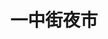 ---
title: "一中街夜市"
parent: "台中市夜市王"
description: "台中市一中街夜市夜市王美食賽事資訊，收錄雞排、蚵仔煎、臭豆腐、甜點等多項排名與店家資訊，帶你探索台中在地美味。"
keywords:
  - 夜市王
  - 一中街夜市
  - 台灣美食
  - 台中市美食
custom_css: "/css/events/the-king-of-night-market/vendor-list.css"
type: "the-king-of-night-market"
layout: "vendor-list"
datePublished: "2025-06-02"
dateModified: "2025-06-14"

events:
  - type: "雞排"
    rank: "第五名"
    name: "一中8兩碳烤雞排"
    address: "台中市北區尊賢街9號"
    google_map: "https://maps.app.goo.gl/udJuSREHVQJeAXS67"
    footinder: "https://footinder.com.tw/%E5%8F%B0%E4%B8%AD%E5%B8%82%E5%8C%97%E5%8D%80/168283/"
    description: "夜市王雞排項目，第五名，一中街夜市一中8兩碳烤雞排"
  - type: "蚵仔煎"
    rank: "第二名"
    name: "一中蠔大一口-蚵蛋燒"
    address: "台中市北區一中街261號"
    google_map: "https://maps.app.goo.gl/bbLmv7W9LovuJQGb6"
    footinder: "https://footinder.com.tw/%E5%8F%B0%E4%B8%AD%E5%B8%82%E5%8C%97%E5%8D%80/362061/"
    description: "夜市王蚵仔煎項目，第二名，一中街夜市一中蠔大一口-蚵蛋燒"
  - type: "臭豆腐"
    rank: "第三名"
    name: "手工臭豆腐"
    address: "台中市北區一中街21-2號"
    google_map: "https://maps.app.goo.gl/5ianHzWsDEYM4khT9"
    footinder: "https://footinder.com.tw/%E5%8F%B0%E4%B8%AD%E5%B8%82%E5%8C%97%E5%8D%80/362055/"
    description: "夜市王臭豆腐項目，第一名，東大門夜市玉里臭豆腐"
  - type: "甜點"
    rank: "第一名"
    name: "一中豐仁冰"
    address: "台中市北區育才街3巷4-6號"
    google_map: "https://maps.app.goo.gl/XbpRUoLBX6qc213W6"
    footinder: "https://footinder.com.tw/%E5%8F%B0%E4%B8%AD%E5%B8%82%E5%8C%97%E5%8D%80/362057/"
    description: "夜市王甜點項目，第一名，一中街夜市一中豐仁冰"
  - type: "牛肉"
    rank: "第七名"
    name: "蘇坤蔚牛排 Sukhumvit STEAK"
    address: "台中市北區一中街99號"
    google_map: "https://maps.app.goo.gl/uXV9DoCZHr1XCe5r6"
    footinder: "https://footinder.com.tw/%E5%8F%B0%E4%B8%AD%E5%B8%82%E5%8C%97%E5%8D%80/362075/"
    description: "夜市王牛肉項目，第七名，一中街夜市蘇坤蔚牛排"
  - type: "海鮮"
    rank: "第四名"
    name: "益香轟炸魷魚"
    address: "台中市北區一中街43號"
    google_map: "https://maps.app.goo.gl/Uu6vQAToKHgMJorYA"
    footinder: "https://footinder.com.tw/%E5%8F%B0%E4%B8%AD%E5%B8%82%E5%8C%97%E5%8D%80/362083/"
    description: "夜市王海鮮項目，第四名，一中街夜市益香轟炸魷魚"
  - type: "一飯一湯"
    rank: "第三名"
    name: "食の初-炸蛋雞魯飯職人專門店"
    address: "台中市北區三民路三段126巷3號1F"
    google_map: "https://maps.app.goo.gl/nyHkGoFcPoxnHrGCA"
    footinder: "https://footinder.com.tw/%E5%8F%B0%E4%B8%AD%E5%B8%82%E5%8C%97%E5%8D%80/362079/"
    description: "夜市王一飯一湯項目，第三名，一中街夜市食の初-炸蛋雞魯飯職人專門店"
  - type: "老字號"
    rank: "第三名"
    name: "盧の堡半月燒餡餅"
    address: "台中市北區育才南街31號"
    google_map: "https://maps.app.goo.gl/Dfp73uzswcCyxUMA9"
    footinder: "https://footinder.com.tw/%E5%8F%B0%E4%B8%AD%E5%B8%82%E5%8C%97%E5%8D%80/362087/"
    description: "夜市王老字號項目，第一名，東大門夜市福町本舖檸檬汁"
  - type: "新創料理"
    rank: "第四名"
    name: "桐生日式可麗餅"
    address: "台中市北區一中街179巷1號"
    google_map: "https://maps.app.goo.gl/z1LyQ2dEUJ4BTfWt9"
    footinder: "https://footinder.com.tw/%E5%8F%B0%E4%B8%AD%E5%B8%82%E5%8C%97%E5%8D%80/137870/"
    description: "夜市王新創料理項目，第二名，東大門夜市強蛋餅"
---